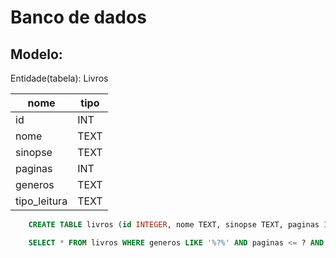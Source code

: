 # Banco de dados

## Modelo:

Entidade(tabela): Livros

| nome         | tipo |
|--------------|------|
| id           | INT  |
|nome          | TEXT |
|sinopse       | TEXT |
|paginas       | INT  |
|generos       | TEXT |
|tipo_leitura  | TEXT |

```sql
    CREATE TABLE livros (id INTEGER, nome TEXT, sinopse TEXT, paginas INTEGER, generos TEXT, tipo_leitura TEXT)
```

```sql
    SELECT * FROM livros WHERE generos LIKE '%?%' AND paginas <= ? AND tipo_leitura LIKE '?';
```